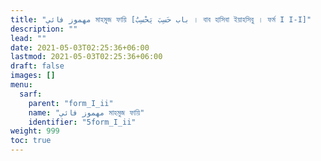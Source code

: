 ```yaml
---
title: "مهموز فائي মাহমুজ ফায়ি [باب حَسِبَ يَحْسِبُ । বাব হাসিবা ইয়াহসিবু । ফর্ম I I-I]"
description: ""
lead: ""
date: 2021-05-03T02:25:36+06:00
lastmod: 2021-05-03T02:25:36+06:00
draft: false
images: []
menu: 
  sarf:
    parent: "form_I_ii"
    name: "مهموز فائي মাহমুজ ফায়ি"
    identifier: "5form_I_ii"
weight: 999
toc: true
---
```



